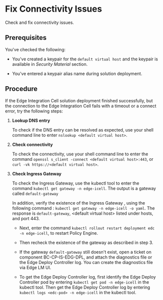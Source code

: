 <!-- loio59e80e407bf04855898e1029aa90061b -->

# Fix Connectivity Issues

Check and fix connectivity issues.



<a name="loio59e80e407bf04855898e1029aa90061b__prereq_s12_wqs_nvb"/>

## Prerequisites

You've checked the following:

-   You've created a keypair for the `default virtual host` and the keypair is available in *Security Material* section.

-   You've entered a keypair alias name during solution deployment.




## Procedure

If the Edge Integration Cell solution deployment finished successfully, but the connection to the Edge Integration Cell fails with a timeout or a connect error, try the following steps:

1.  **Lookup DNS entry** 

    To check if the DNS entry can be resolved as expected, use your shell command line to enter `nslookup <default virtual host>`.

2.  **Check connectivity**

    To check the connectivity, use your shell command line to enter the command `openssl s_client -connect <default virtual host>:443`, or `curl -vk https://<default virtual host>`.

3.  **Check Ingress Gateway** 

    To check the Ingress Gateway, use the kubectl tool to enter the command `kubectl get gateway -n edge-icell`. The output is a gateway called `default-gateway`

    In addition, verify the existence of the Ingress Gateway , using the following command : `kubectl get gateway -n edge-icell -o yaml`. The response is `default-gateway`, <default virtual host\> listed under hosts, and port 443.

    -   Next, enter the command `kubectl rollout restart deployment edc -n edge-icell`, to restart Policy Engine.

    -   Then recheck the existence of the gateway as described in step 3.
    -   If the gateway `default-gateway` still doesn't exist, open a ticket on component BC-CP-IS-EDG-DPL, and attach the diagnostics file or the Edge Deploy Controller log. You can create the diagnostics file via Edge LM UI.
    -   To get the Edge Deploy Controller log, first identify the Edge Deploy Controller pod by entering `kubectl get pod -n edge-icell` in the kubectl tool. Then get the Edge Deploy Controller log by entering `kubectl logs <edc-pod> -n edge-icell` in the kubectl tool.


